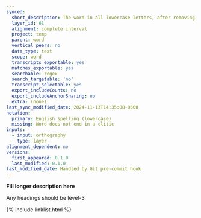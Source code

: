 ```yaml
---
synced:
  short_description: The word in all lowercase letters, after removing all clitics
  layer_id: 61
  alignment: complete interval
  project: temp
  parent: word
  vertical_peers: no
  data_type: text
  scope: word
  transcripts_exportable: yes
  matches_exportable: yes
  searchable: regex
  search_targetable: 'no'
  transcript_selectable: yes
  export_includeCounts: no
  export_includeAnchorSharing: no
  extra: (none)
last_sync_modified_date: 2024-11-13T14:35:08-0500
notation:
  primary: English spelling (lowercase)
  missing: Word does not end in a clitic
inputs:
  - input: orthography
    type: layer
alignment_dependent: no
versions:
  first_appeared: 0.1.0
  last_modified: 0.1.0
last_modified_date: Handled by Git pre-commit hook
---
```


**Fill longer description here**

Any headings should be level-3


{% include linklist.html %}
